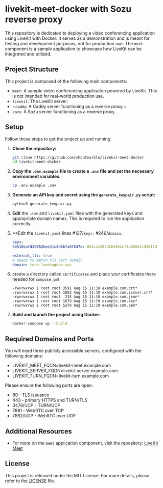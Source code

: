 # livekit-meet-docker with Sozu reverse proxy

This repository is dedicated to deploying a video conferencing application using LiveKit with Docker. It serves as a demonstration and is meant for testing and development purposes, not for production use. The `meet` component is a sample application to showcase how LiveKit can be integrated and utilized.

## Project Structure

This project is composed of the following main components:

- `meet`: A sample video conferencing application powered by LiveKit. This is not intended for real-world production use.
- `livekit`: The LiveKit server.
- ~`caddy`: A Caddy server functioning as a reverse proxy.~
- `sozu`: A Sozu server functioning as a reverse proxy.

## Setup

Follow these steps to get the project up and running:

1. **Clone the repository:**

    ```bash
    git clone https://github.com/shoutmarble/livekit-meet-docker
    cd livekit-meet-docker
    ```

2. **Copy the `.env.example` file to create a `.env` file and set the necessary environment variables:**

    ```bash
    cp .env.example .env
    ```

3. **Generate an API key and secret using the `generate_keypair.py` script:**

    ```bash
    python3 generate_keypair.py
    ```

4. **Edit** the `.env` and `livekit.yaml` files with the generated keys and appropriate domain names. This is required to run the application correctly.

5. **Edit the `livekit.yaml` lines #127/`keys:` #246/`domain:`

    ```YAML
    keys:
    7e510eafd39852bee31c4d5bfa87847e: 083ca120732019b2cf4a350d1c928173
    ```
    
    ```YAML
    external_tls: true
    # needs to match tls cert domain
    domain: turn.landingdev.xyz
    ```
6. create a directory called `certificates` and place your certificates there needed for `compose.yml`
    ```
    -rwxrwxrwx 1 root root 3591 Aug 15 11:38 example.com.crt*
    -rwxrwxrwx 1 root root 1802 Aug 15 11:38 example.com.issuer.crt*
    -rwxrwxrwx 1 root root  235 Aug 15 11:38 example.com.json*
    -rwxrwxrwx 1 root root 1679 Aug 15 11:38 example.com.key*
    -rwxrwxrwx 1 root root 5270 Aug 15 11:38 example.com.pem*
    ```
6. **Build and launch the project using Docker:**

    ```bash
    docker-compose up --build
    ```

## Required Domains and Ports

You will need three publicly accessible servers, configured with the following domains:
- LIVEKIT_MEET_FQDN=livekit-meet.example.com
- LIVEKIT_SERVER_FQDN=livekit-server.example.com
- LIVEKIT_TURN_FQDN=livekit-turn.example.com

Please ensure the following ports are open:
- 80 - TLS issuance
- 443 - primary HTTPS and TURN/TLS
- 3478/UDP - TURN/UDP
- 7881 - WebRTC over TCP
- 7882/UDP - WebRTC over UDP

## Additional Resources

- For more on the `meet` application component, visit the repository: [LiveKit Meet](https://github.com/livekit-examples/meet)

## License

This project is released under the MIT License. For more details, please refer to the [LICENSE](./LICENSE) file.
